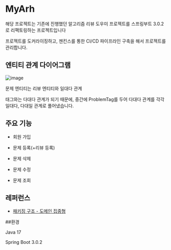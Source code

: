# MyArh

해당 프로젝트는 기존에 진행했던 알고리즘 리뷰 도우미 프로젝트를 스프링부트 3.0.2로 리팩토링하는 프로젝트입니다

프로젝트를 도커라이징하고, 젠킨스를 통한 CI/CD 파이프라인 구축을 해서 프로젝트를 관리합니다.

## 엔티티 관계 다이어그램

![image](https://user-images.githubusercontent.com/93868431/216944449-49d25ef3-5339-4b16-ad3f-26e509973e74.png)

문제 엔티티는 리뷰 엔티티와 일대다 관계

태그와는 다대다 관계가 되기 때문에, 중간에 ProblemTag를 두어 다대다 관계를 각각 일대다, 다대일 관계로 풀어냈습니다.


## 주요 기능

- 회원 가입

- 문제 등록(+리뷰 등록)

- 문제 삭제

- 문제 수정

- 문제 조회

## 레퍼런스

- [패키징 구조 - 도메인 집중형](https://github.com/cheese10yun/spring-guide/blob/master/docs/directory-guide.md)

##환경

Java 17

Spring Boot 3.0.2
